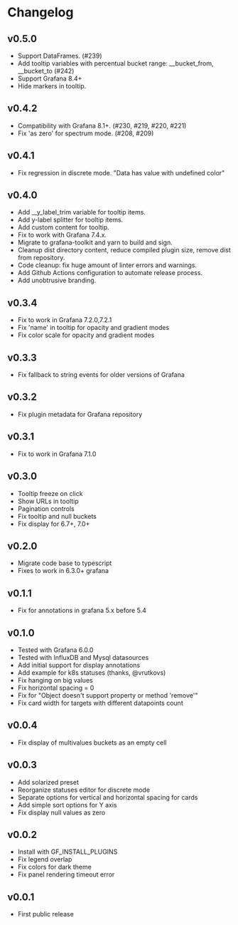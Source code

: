 # Changelog

## v0.5.0

- Support DataFrames. (#239)
- Add tooltip variables with percentual bucket range: __bucket_from, __bucket_to (#242)
- Support Grafana 8.4+
- Hide markers in tooltip.

## v0.4.2

- Compatibility with Grafana 8.1+. (#230, #219, #220, #221)
- Fix 'as zero' for spectrum mode. (#208, #209)

## v0.4.1

- Fix regression in discrete mode. "Data has value with undefined color"

## v0.4.0

- Add __y_label_trim variable for tooltip items.
- Add y-label splitter for tooltip items.
- Add custom content for tooltip.
- Fix to work with Grafana 7.4.x.
- Migrate to grafana-toolkit and yarn to build and sign.
- Cleanup dist directory content, reduce compiled plugin size, remove dist from repository.
- Code cleanup: fix huge amount of linter errors and warnings.
- Add Github Actions configuration to automate release process. 
- Add unobtrusive branding.

## v0.3.4

- Fix to work in Grafana 7.2.0,7.2.1
- Fix 'name' in tooltip for opacity and gradient modes
- Fix color scale for opacity and gradient modes

## v0.3.3

- Fix fallback to string events for older versions of Grafana

## v0.3.2

- Fix plugin metadata for Grafana repository

## v0.3.1

- Fix to work in Grafana 7.1.0

## v0.3.0

- Tooltip freeze on click
- Show URLs in tooltip
- Pagination controls
- Fix tooltip and null buckets
- Fix display for 6.7+, 7.0+

## v0.2.0

- Migrate code base to typescript
- Fixes to work in 6.3.0+ grafana

## v0.1.1

- Fix for annotations in grafana 5.x before 5.4

## v0.1.0

- Tested with Grafana 6.0.0
- Tested with InfluxDB and Mysql datasources
- Add initial support for display annotations
- Add example for k8s statuses (thanks, @vrutkovs)
- Fix hanging on big values
- Fix horizontal spacing = 0
- Fix for "Object doesn't support property or method 'remove'"
- Fix card width for targets with different datapoints count

## v0.0.4

- Fix display of multivalues buckets as an empty cell

## v0.0.3

- Add solarized preset
- Reorganize statuses editor for discrete mode
- Separate options for vertical and horizontal spacing for cards
- Add simple sort options for Y axis
- Fix display null values as zero

## v0.0.2

- Install with GF_INSTALL_PLUGINS
- Fix legend overlap
- Fix colors for dark theme
- Fix panel rendering timeout error


## v0.0.1

- First public release

